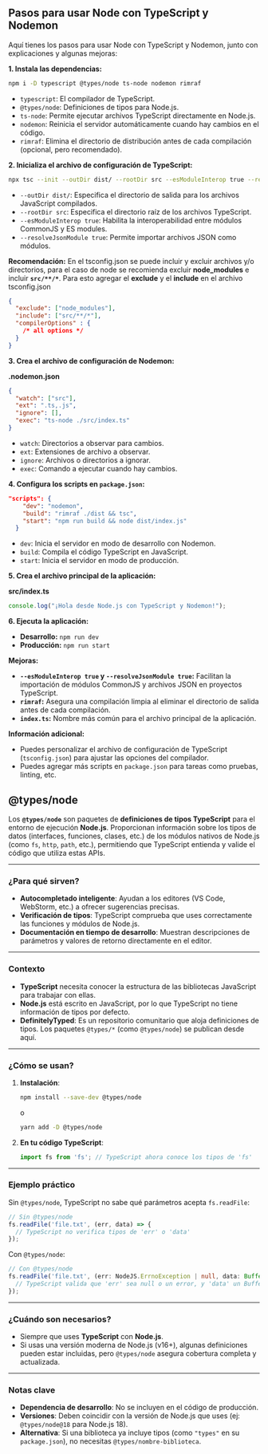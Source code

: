 ## Pasos para usar Node con TypeScript y Nodemon

Aquí tienes los pasos para usar Node con TypeScript y Nodemon, junto con explicaciones y algunas mejoras:

**1. Instala las dependencias:**

```bash
npm i -D typescript @types/node ts-node nodemon rimraf
```

*   `typescript`: El compilador de TypeScript.
*   `@types/node`: Definiciones de tipos para Node.js.
*   `ts-node`: Permite ejecutar archivos TypeScript directamente en Node.js.
*   `nodemon`: Reinicia el servidor automáticamente cuando hay cambios en el código.
*   `rimraf`: Elimina el directorio de distribución antes de cada compilación (opcional, pero recomendado).

**2. Inicializa el archivo de configuración de TypeScript:**

```bash
npx tsc --init --outDir dist/ --rootDir src --esModuleInterop true --resolveJsonModule true
```

*   `--outDir dist/`: Especifica el directorio de salida para los archivos JavaScript compilados.
*   `--rootDir src`: Especifica el directorio raíz de los archivos TypeScript.
*   `--esModuleInterop true`: Habilita la interoperabilidad entre módulos CommonJS y ES modules.
*   `--resolveJsonModule true`: Permite importar archivos JSON como módulos.

**Recomendación:** En el tsconfig.json se puede incluir y excluir archivos y/o directorios, para el caso de node se recomienda excluir __node_modules__
e incluir __`src/**/*`__. Para esto agregar el __exclude__ y el __include__ en el archivo tsconfig.json

```json
{
  "exclude": ["node_modules"],
  "include": ["src/**/*"],
  "compilerOptions" : {
    /* all options */
  }
}
```


**3. Crea el archivo de configuración de Nodemon:**

**.nodemon.json**

```json
{
  "watch": ["src"],
  "ext": ".ts,.js",
  "ignore": [],
  "exec": "ts-node ./src/index.ts"
}
```

*   `watch`: Directorios a observar para cambios.
*   `ext`: Extensiones de archivo a observar.
*   `ignore`: Archivos o directorios a ignorar.
*   `exec`: Comando a ejecutar cuando hay cambios.

**4. Configura los scripts en `package.json`:**

```json
"scripts": {
    "dev": "nodemon",
    "build": "rimraf ./dist && tsc",
    "start": "npm run build && node dist/index.js"
  }
```

*   `dev`: Inicia el servidor en modo de desarrollo con Nodemon.
*   `build`: Compila el código TypeScript en JavaScript.
*   `start`: Inicia el servidor en modo de producción.

**5. Crea el archivo principal de la aplicación:**

**src/index.ts**

```typescript
console.log("¡Hola desde Node.js con TypeScript y Nodemon!");
```

**6. Ejecuta la aplicación:**

*   **Desarrollo:** `npm run dev`
*   **Producción:** `npm run start`

**Mejoras:**

*   **`--esModuleInterop true` y `--resolveJsonModule true`:** Facilitan la importación de módulos CommonJS y archivos JSON en proyectos TypeScript.
*   **`rimraf`:** Asegura una compilación limpia al eliminar el directorio de salida antes de cada compilación.
*   **`index.ts`:** Nombre más común para el archivo principal de la aplicación.

**Información adicional:**

*   Puedes personalizar el archivo de configuración de TypeScript (`tsconfig.json`) para ajustar las opciones del compilador.
*   Puedes agregar más scripts en `package.json` para tareas como pruebas, linting, etc.


## @types/node

Los **`@types/node`** son paquetes de **definiciones de tipos TypeScript** para el entorno de ejecución **Node.js**. Proporcionan información sobre los tipos de datos (interfaces, funciones, clases, etc.) de los módulos nativos de Node.js (como `fs`, `http`, `path`, etc.), permitiendo que TypeScript entienda y valide el código que utiliza estas APIs.

---

### **¿Para qué sirven?**
- **Autocompletado inteligente**: Ayudan a los editores (VS Code, WebStorm, etc.) a ofrecer sugerencias precisas.
- **Verificación de tipos**: TypeScript comprueba que uses correctamente las funciones y módulos de Node.js.
- **Documentación en tiempo de desarrollo**: Muestran descripciones de parámetros y valores de retorno directamente en el editor.

---

### **Contexto**
- **TypeScript** necesita conocer la estructura de las bibliotecas JavaScript para trabajar con ellas.
- **Node.js** está escrito en JavaScript, por lo que TypeScript no tiene información de tipos por defecto.
- **DefinitelyTyped**: Es un repositorio comunitario que aloja definiciones de tipos. Los paquetes `@types/*` (como `@types/node`) se publican desde aquí.

---

### **¿Cómo se usan?**
1. **Instalación**:
   ```bash
   npm install --save-dev @types/node
   ```
   o
   ```bash
   yarn add -D @types/node
   ```

2. **En tu código TypeScript**:
   ```typescript
   import fs from 'fs'; // TypeScript ahora conoce los tipos de 'fs'
   ```

---

### **Ejemplo práctico**
Sin `@types/node`, TypeScript no sabe qué parámetros acepta `fs.readFile`:
```typescript
// Sin @types/node
fs.readFile('file.txt', (err, data) => {
  // TypeScript no verifica tipos de 'err' o 'data'
});
```

Con `@types/node`:
```typescript
// Con @types/node
fs.readFile('file.txt', (err: NodeJS.ErrnoException | null, data: Buffer) => {
  // TypeScript valida que 'err' sea null o un error, y 'data' un Buffer
});
```

---

### **¿Cuándo son necesarios?**
- Siempre que uses **TypeScript** con **Node.js**.
- Si usas una versión moderna de Node.js (v16+), algunas definiciones pueden estar incluidas, pero `@types/node` asegura cobertura completa y actualizada.

---

### **Notas clave**
- **Dependencia de desarrollo**: No se incluyen en el código de producción.
- **Versiones**: Deben coincidir con la versión de Node.js que uses (ej: `@types/node@18` para Node.js 18).
- **Alternativa**: Si una biblioteca ya incluye tipos (como `"types"` en su `package.json`), no necesitas `@types/nombre-biblioteca`.
